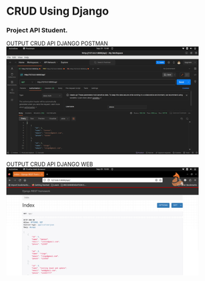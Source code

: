 # CRUD Using Django
### Project API Student.
OUTPUT CRUD API DJANGO POSTMAN
![screenshot](https://github.com/anggadk01/RestAPI_Student/blob/main/api/API_POSTMAN.png)

OUTPUT CRUD API DJANGO WEB
![screenshot](https://github.com/anggadk01/RestAPI_Student/blob/main/api/API_WEB.png)

